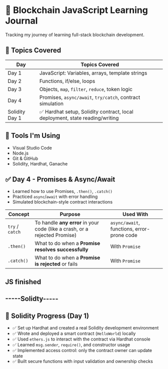 # 📘 Blockchain JavaScript Learning Journal

Tracking my journey of learning full-stack blockchain development.

## 🚀 Topics Covered

| Day | Topics Covered |
|-----|----------------|
| Day 1 | JavaScript: Variables, arrays, template strings |
| Day 2 | Functions, if/else, loops |
| Day 3 | Objects, `map`, `filter`, `reduce`, token logic |
| Day 4 | Promises, `async/await`, `try/catch`, contract simulation |
| Solidity Day 1 | ✅ Hardhat setup, Solidity contract, local deployment, state reading/writing |

## 🔧 Tools I'm Using

- Visual Studio Code
- Node.js
- Git & GitHub
- Solidity, Hardhat, Ganache

## ✅ Day 4 - Promises & Async/Await

- Learned how to use Promises, `.then()`, `.catch()`
- Practiced `async`/`await` with error handling
- Simulated blockchain-style contract interactions


| Concept         | Purpose                                                                    | Used With                                  |
| --------------- | -------------------------------------------------------------------------- | ------------------------------------------ |
| `try` / `catch` | To handle **any error** in your code (like a crash, or a rejected Promise) | `async/await`, functions, error-prone code |
| `.then()`       | What to do when a **Promise resolves successfully**                        | With `Promise`                             |
| `.catch()`      | What to do when a **Promise is rejected** or fails                         | With `Promise`                             |

## JS finished

## -----Solidty-----
## 🔐 Solidity Progress (Day 1)

- ✅ Set up Hardhat and created a real Solidity development environment
- ✅ Wrote and deployed a smart contract (`HelloWorld`) locally
- ✅ Used `ethers.js` to interact with the contract via Hardhat console
- ✅ Learned `msg.sender`, `require()`, and constructor usage
- ✅ Implemented access control: only the contract owner can update state
- ✅ Built secure functions with input validation and ownership checks

